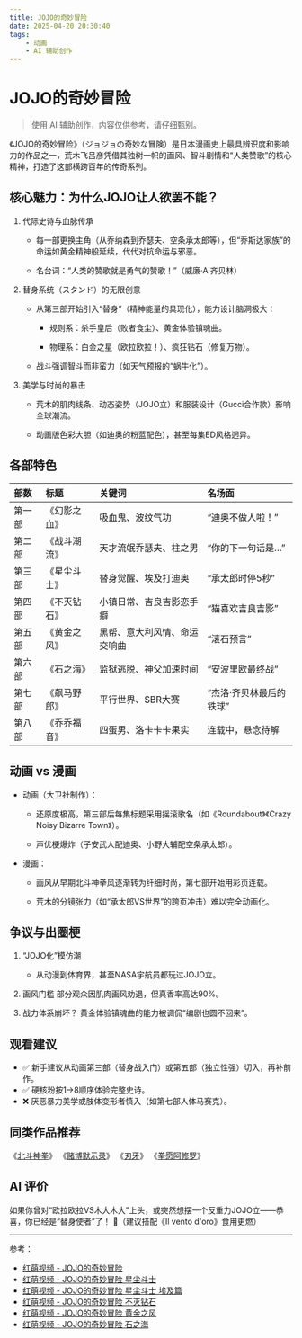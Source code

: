 ```yaml
---
title: JOJO的奇妙冒险
date: 2025-04-20 20:30:40
tags:
    - 动画
    - AI 辅助创作
---
```


# JOJO的奇妙冒险

> 使用 AI 辅助创作，内容仅供参考，请仔细甄别。

《JOJO的奇妙冒险》（ジョジョの奇妙な冒険）是日本漫画史上最具辨识度和影响力的作品之一，荒木飞吕彦凭借其独树一帜的画风、智斗剧情和“人类赞歌”的核心精神，打造了这部横跨百年的传奇系列。

## 核心魅力：为什么JOJO让人欲罢不能？

1. 代际史诗与血脉传承

   * 每一部更换主角（从乔纳森到乔瑟夫、空条承太郎等），但“乔斯达家族”的命运如黄金精神般延续，代代对抗命运与邪恶。

   * 名台词：“人类的赞歌就是勇气的赞歌！”（威廉·A·齐贝林）

2. 替身系统（スタンド）的无限创意

   * 从第三部开始引入“替身”（精神能量的具现化），能力设计脑洞极大：

     * 规则系：杀手皇后（败者食尘）、黄金体验镇魂曲。

     * 物理系：白金之星（欧拉欧拉！）、疯狂钻石（修复万物）。

   * 战斗强调智斗而非蛮力（如天气预报的“蜗牛化”）。

3. 美学与时尚的暴击

   * 荒木的肌肉线条、动态姿势（JOJO立）和服装设计（Gucci合作款）影响全球潮流。

   * 动画版色彩大胆（如迪奥的粉蓝配色），甚至每集ED风格迥异。

## 各部特色

|部数 | 标题 | 关键词 | 名场面|
| :- | :- | :- | :- |
|第一部 | 《幻影之血》 | 吸血鬼、波纹气功 | “迪奥不做人啦！”
|第二部 | 《战斗潮流》 | 天才流氓乔瑟夫、柱之男 | “你的下一句话是…”
|第三部 | 《星尘斗士》 | 替身觉醒、埃及打迪奥 | “承太郎时停5秒”
|第四部 | 《不灭钻石》 | 小镇日常、吉良吉影恋手癖 | “猫喜欢吉良吉影”
|第五部 | 《黄金之风》 | 黑帮、意大利风情、命运交响曲 | “滚石预言”
|第六部 | 《石之海》 | 监狱逃脱、神父加速时间 | “安波里欧最终战”
|第七部 | 《飙马野郎》 | 平行世界、SBR大赛 | “杰洛·齐贝林最后的铁球”
|第八部 | 《乔乔福音》 | 四蛋男、洛卡卡卡果实 | 连载中，悬念待解

## 动画 vs 漫画

* 动画（大卫社制作）：

  * 还原度极高，第三部后每集标题采用摇滚歌名（如《Roundabout》《Crazy Noisy Bizarre Town》）。

  * 声优梗爆炸（子安武人配迪奥、小野大辅配空条承太郎）。

* 漫画：

  * 画风从早期北斗神拳风逐渐转为纤细时尚，第七部开始用彩页连载。

  * 荒木的分镜张力（如“承太郎VS世界”的跨页冲击）难以完全动画化。

## 争议与出圈梗

1. “JOJO化”模仿潮

   * 从动漫到体育界，甚至NASA宇航员都玩过JOJO立。

2. 画风门槛
   部分观众因肌肉画风劝退，但真香率高达90%。

3. 战力体系崩坏？
   黄金体验镇魂曲的能力被调侃“编剧也圆不回来”。

## 观看建议

* ✅ 新手建议从动画第三部（替身战入门）或第五部（独立性强）切入，再补前作。
* ✅ 硬核粉按1→8顺序体验完整史诗。
* ❌ 厌恶暴力美学或肢体变形者慎入（如第七部人体马赛克）。

## 同类作品推荐

《[北斗神拳](https://hmoe.xyz/video/12988)》
《[赌博默示录](https://hmoe.xyz/video/13483)》
《[刃牙](https://hmoe.xyz/video/12641)》
《[拳愿阿修罗](https://hmoe.xyz/video/13326)》

## AI 评价

如果你曾对“欧拉欧拉VS木大木大”上头，或突然想摆一个反重力JOJO立——恭喜，你已经是“替身使者”了！ 🌟（建议搭配《Il vento d'oro》食用更燃）

---

参考：

* [红萌视频 - JOJO的奇妙冒险](https://hmoe.xyz/video/12267)
* [红萌视频 - JOJO的奇妙冒险 星尘斗士](https://hmoe.xyz/video/12211)
* [红萌视频 - JOJO的奇妙冒险 星尘斗士 埃及篇](https://hmoe.xyz/video/12327)
* [红萌视频 - JOJO的奇妙冒险 不灭钻石](https://hmoe.xyz/video/12181)
* [红萌视频 - JOJO的奇妙冒险 黄金之风](https://hmoe.xyz/video/12098)
* [红萌视频 - JOJO的奇妙冒险 石之海](https://hmoe.xyz/video/11259)